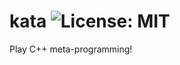 # kata ![License: MIT](https://img.shields.io/badge/License-MIT-yellow.svg)

 Play C++ meta-programming!
 